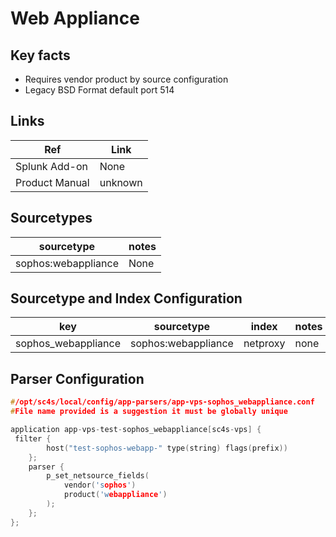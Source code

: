 # Web Appliance

## Key facts

* Requires vendor product by source configuration
* Legacy BSD Format default port 514

## Links

| Ref            | Link                                                                                                    |
|----------------|---------------------------------------------------------------------------------------------------------|
| Splunk Add-on  | None                                    |
| Product Manual | unknown   |

## Sourcetypes

| sourcetype     | notes                                                                                                   |
|----------------|---------------------------------------------------------------------------------------------------------|
| sophos:webappliance        | None                                                                                                    |

## Sourcetype and Index Configuration

| key            | sourcetype     | index          | notes          |
|----------------|----------------|----------------|----------------|
| sophos_webappliance        | sophos:webappliance         | netproxy          | none          |

## Parser Configuration

```c
#/opt/sc4s/local/config/app-parsers/app-vps-sophos_webappliance.conf
#File name provided is a suggestion it must be globally unique

application app-vps-test-sophos_webappliance[sc4s-vps] {
 filter { 
        host("test-sophos-webapp-" type(string) flags(prefix))
    }; 
    parser { 
        p_set_netsource_fields(
            vendor('sophos')
            product('webappliance')
        ); 
    };   
};


```
